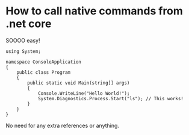 ﻿# How to call native commands from .net core


SOOOO easy!


	using System;

	namespace ConsoleApplication
	{
		public class Program
		{
			public static void Main(string[] args)
			{
				Console.WriteLine("Hello World!");
				System.Diagnostics.Process.Start("ls"); // This works!
			}
		}
	}


No need for any extra references or anything.